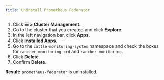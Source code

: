 ```yaml
---
title: Uninstall Prometheus Federator
---
```


1. Click **☰ > Cluster Management**.
1. Go to the cluster that you created and click **Explore**.
1. In the left navigation bar, click **Apps**.
1. Click **Installed Apps**.
1. Go to the `cattle-monitoring-system` namespace and check the boxes for `rancher-monitoring-crd` and `rancher-monitoring`.
1. Click **Delete**.
1. Confirm **Delete**.

**Result:** `prometheus-federator` is uninstalled.
